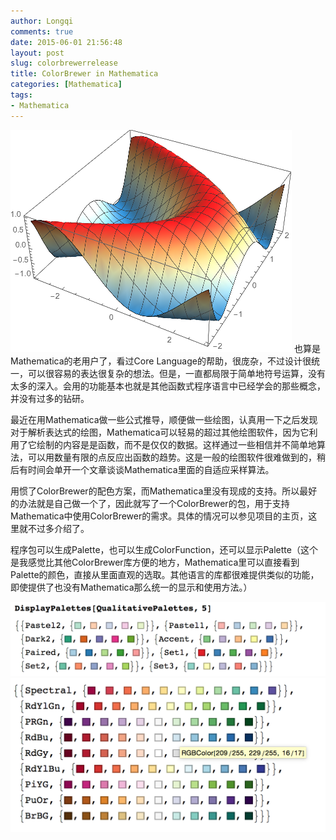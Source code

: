 ```yaml
---
author: Longqi
comments: true
date: 2015-06-01 21:56:48
layout: post
slug: colorbrewerrelease
title: ColorBrewer in Mathematica
categories: [Mathematica]
tags:
- Mathematica
---
```

![ColorBrewer](/public/images/colorbrewer.png)
也算是Mathematica的老用户了，看过Core Language的帮助，很庞杂，不过设计很统一，可以很容易的表达很复杂的想法。但是，一直都局限于简单地符号运算，没有太多的深入。会用的功能基本也就是其他函数式程序语言中已经学会的那些概念，并没有过多的钻研。

最近在用Mathematica做一些公式推导，顺便做一些绘图，认真用一下之后发现对于解析表达式的绘图，Mathematica可以轻易的超过其他绘图软件，因为它利用了它绘制的内容是是函数，而不是仅仅的数据。这样通过一些相信并不简单地算法，可以用数量有限的点反应出函数的趋势。这是一般的绘图软件很难做到的，稍后有时间会单开一个文章谈谈Mathematica里面的自适应采样算法。

用惯了ColorBrewer的配色方案，而Mathematica里没有现成的支持。所以最好的办法就是自己做一个了，因此就写了一个ColorBrewer的包，用于支持Mathematica中使用ColorBrewer的需求。具体的情况可以参见项目的主页，这里就不过多介绍了。

程序包可以生成Palette，也可以生成ColorFunction，还可以显示Palette（这个是我感觉比其他ColorBrewer库方便的地方，Mathematica里可以直接看到Palette的颜色，直接从里面直观的选取。其他语言的库都很难提供类似的功能，即使提供了也没有Mathematica那么统一的显示和使用方法。）

![Palette](/public/images/display.png)
![PaletteDiv](/public/images/div.png)
